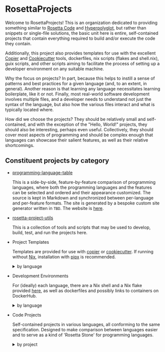 # RosettaProjects

Welcome to RosettaProjects! This is an organization dedicated to providing something similar to [Rosetta Code](https://rosettacode.org/wiki/Rosetta_Code) and [Hyperpolyglot](https://hyperpolyglot.org/), but rather than snippets or single-file solutions, the basic unit here is entire, self-contained projects that contain everything required to build and/or execute the code they contain.

Additionally, this project also provides templates for use with the excellent [Copier](https://copier.readthedocs.io/en/stable/) and [Cookiecutter](https://cookiecutter.readthedocs.io/en/stable/) tools, dockerfiles, nix scripts (flakes and shell.nix), guix scripts, and other scripts aiming to facilitate the process of setting up a developer environment on any suitable machine.

Why the focus on projects? In part, because this helps to instill a sense of patterns and best practices for a given language (and, to an extent, in general). Another reason is that learning any language necessitates learning boilerplate, like it or not. Finally, most real-world software development involves multiple files, and a developer needs to understand not just the syntax of the language, but also how the various files interact and what is typically located where.

How did we choose the projects? They should be relatively small and self-contained, and with the exception of the "Hello, World!" projects, they should also be interesting, perhaps even useful. Collectively, they should cover most aspects of programming and should be complex enough that languages can showcase their salient features, as well as their relative shortcomings.

 ## Constituent projects by category

 * [programming-language-table](https://github.com/RosettaProjects/programming-language-table)

   

   This is a side-by-side, feature-by-feature comparison of programming languages, where both the programming languages and the features can be selected and ordered and their appearance customized. The source is kept in Markdown and synchronized between per-language and per-feature formats. The site is generated by a bespoke custom site generator written in `TBD`. The website is [here]().
  
* [rosetta-project-utils](https://github.com/RosettaProjects/rosetta-projects-utils)

  This is a collection of tools and scripts that may be used to develop, build, test, and run the projects here.

* Project Templates

  Templates are provided for use with [copier](https://copier.readthedocs.io/) or [cookiecutter](https://cookiecutter.readthedocs.io/). If running without [Nix](https://nixos.org/manual/nix/stable/), installation with [pipx](https://pypa.github.io/pipx/) is recommended.
   
  <details>
   <summary>by language</summary>
 
   * c [copier]() [cookiecutter]()
   * c++ [copier]() [cookiecutter]()
   * python[copier](https://github.com/RosettaProjects/copier-template-python) [cookiecutter](https://github.com/RosettaProjects/copier-template-python)
   * lua [copier]() [cookiecutter]()
   * go [copier]() [cookiecutter]()
   * rust [copier]() [cookiecutter]()
   * javascript [copier]() [cookiecutter]()
   * typescript [copier]() [cookiecutter]()
  
  </details>

* Development Environments

  For (ideally) each language, there are a Nix shell and a Nix flake provided [here](), as well as dockerfiles and possibly links to containers on DockerHub.

  <details>
   <summary>by language</summary>

   * [c]()
   * [c++]()
   * [python]()
   * [lua]()
   * [go]()
   * [rust]()
   * [javascript]()
   * [typescript]()

   For guidance using these development environments, see the repository's [README]().

  </details>

* Code Projects

  Self-contained projects in various languages, all conforming to the same specification. Designed to make comparison between languages easier and to serve as a kind of 'Rosetta Stone' for programming languages.

  <details>
   <summary>by project</summary>

   <details>
    <summary>1. Hello, World!</summary>
    
    * [c]()
    * [c++]()
    * [python]()
    * [lua]()
    * [go]()
    * [haskell]()
    * [rust]()
    * [javascript]()
    * [typescript]()
   </details>
 
   <details>
    <summary>2. Simplified 'cat' clone</summary>
  
    * [c]()
    * [c++]()
    * [python]()
    * [lua]()
    * [go]()
    * [haskell]()
    * [rust]()
    * [javascript]()
    * [typescript]()
   </details>
 
   <details>
    <summary>3. Simplified 'tree' clone</summary>
   
    * [c]()
    * [c++]()
    * [python]()
    * [lua]()
    * [go]()
    * [haskell]()
    * [rust]()
    * [javascript]()
    * [typescript]()
 
  </details>

   <details>
    <summary>4. Simplest JSON-YAML converter</summary>
 
   * [c]()
   * [c++]()
   * [python]()
   * [lua]()
   * [go]()
   * [haskell]()
   * [rust]()
   * [javascript]()
   * [typescript]()
 
   </details>

   <details>
    <summary>5. nbcat: simple 'cat' command adapted to Jupyter notebooks</summary>
   
   * [c]()
   * [c++]()
   * [python]()
   * [lua]()
   * [go]()
   * [haskell]()
   * [rust]()
   * [javascript]()
   * [typescript]()
 
   </details>

   <details>
    <summary>6. Implementation of Gale-Church text alignment algorithm</summary>
   
   * [c]()
   * [c++]()
   * [python]()
   * [lua]()
   * [go]()
   * [haskell]()
   * [rust]()
   * [javascript]()
   * [typescript]()
 
   </details>

   <details>
    <summary>7. colorcritic: CLI for creation and validation of color configs</summary>
   
   * [c]()
   * [c++]()
   * [python](https://github.com/RosettaProjects/colorcritic-python)
   * [lua]()
   * [go]()
   * [haskell](https://github.com/Oryzotropheo/colorcritic)
   * [rust]()
   * [javascript]()
   * [typescript]()
 
   </details>

   <details>
    <summary>8. keycritic: CLI for creation and validation of keybindings configs</summary>
   
   * [c]()
   * [c++]()
   * [python](https://github.com/RosettaProjects/keycritic-python)
   * [lua]()
   * [go]()
   * [haskell](https://github.com/Oryzotropheo/keycritic)
   * [rust]()
   * [javascript]()
   * [typescript]()
 
   </details>

  </details>
